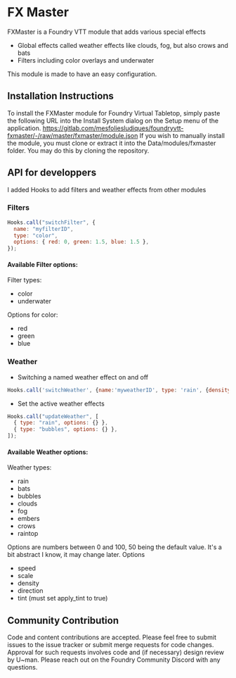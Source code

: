 # FX Master

FXMaster is a Foundry VTT module that adds various special effects

- Global effects called weather effects like clouds, fog, but also crows and bats
- Filters including color overlays and underwater

This module is made to have an easy configuration.

## Installation Instructions

To install the FXMaster module for Foundry Virtual Tabletop, simply paste the following URL into the Install System
dialog on the Setup menu of the application.
https://gitlab.com/mesfoliesludiques/foundryvtt-fxmaster/-/raw/master/fxmaster/module.json
If you wish to manually install the module, you must clone or extract it into the Data/modules/fxmaster folder. You
may do this by cloning the repository.

## API for developpers

I added Hooks to add filters and weather effects from other modules

### Filters

```javascript
Hooks.call("switchFilter", {
  name: "myfilterID",
  type: "color",
  options: { red: 0, green: 1.5, blue: 1.5 },
});
```

#### Available Filter options:

Filter types:

- color
- underwater

Options for color:

- red
- green
- blue

### Weather

- Switching a named weather effect on and off

```javascript
Hooks.call('switchWeather', {name:'myweatherID', type: 'rain', {density: 100}});
```

- Set the active weather effects

```javascript
Hooks.call("updateWeather", [
  { type: "rain", options: {} },
  { type: "bubbles", options: {} },
]);
```

#### Available Weather options:

Weather types:

- rain
- bats
- bubbles
- clouds
- fog
- embers
- crows
- raintop

Options are numbers between 0 and 100, 50 being the default value. It's a bit abstract I know, it may change later.
Options

- speed
- scale
- density
- direction
- tint (must set apply_tint to true)

## Community Contribution

Code and content contributions are accepted. Please feel free to submit issues to the issue tracker or submit merge
requests for code changes. Approval for such requests involves code and (if necessary) design review by U~man. Please
reach out on the Foundry Community Discord with any questions.
